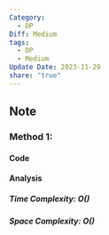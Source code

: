 ```yaml
---
Category:
  - DP
Diff: Medium
tags:
  - DP
  - Medium
Update Date: 2023-11-29
share: "true"
---
```



## Note

### Method 1: 

#### Code

#### Analysis
##### Time Complexity: $O()$
##### Space Complexity: $O()$


